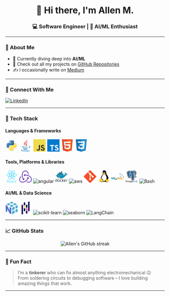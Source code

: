 <h1 align="center">👋 Hi there, I'm Allen M.</h1>
<h3 align="center">💻 Software Engineer | 🤖 AI/ML Enthusiast</h3>

---

### 🚀 About Me

- 🌱 Currently diving deep into **AI/ML**
- 📂 Check out all my projects on [GitHub Repositories](https://github.com/techllen?tab=repositories)
- ✍️ I occasionally write on [Medium](https://medium.com/@allenmwita21)

---

### 🤝 Connect With Me

<p align="left">
  <a href="https://linkedin.com/in/techllen" target="_blank">
    <img alt="LinkedIn" src="https://img.shields.io/badge/-LinkedIn-blue?style=flat-square&logo=linkedin" />
  </a>
</p>

---

### 🧰 Tech Stack

#### Languages & Frameworks
<p align="left">
  <img src="https://raw.githubusercontent.com/devicons/devicon/master/icons/python/python-original.svg" alt="python" width="40" title="python"/>
  <img src="https://raw.githubusercontent.com/devicons/devicon/master/icons/java/java-original.svg" alt="java" width="40" title="java"/>
  <img src="https://raw.githubusercontent.com/devicons/devicon/master/icons/javascript/javascript-original.svg" alt="js" width="40" title="javascript"/>
  <img src="https://raw.githubusercontent.com/devicons/devicon/master/icons/typescript/typescript-original.svg" alt="ts" width="40" title="typescript"/>
  <img src="https://raw.githubusercontent.com/devicons/devicon/master/icons/html5/html5-original.svg" alt="html" width="40" title="html"/>
  <img src="https://raw.githubusercontent.com/devicons/devicon/master/icons/css3/css3-original.svg" alt="css" width="40" title="css"/>
</p>

#### Tools, Platforms & Libraries
<p align="left">
  <img src="https://raw.githubusercontent.com/devicons/devicon/master/icons/react/react-original-wordmark.svg" alt="react" width="40" title="react"/>
  <img src="https://raw.githubusercontent.com/devicons/devicon/master/icons/redux/redux-original.svg" alt="redux" width="40" title="redux"/>
  <img src="https://angular.io/assets/images/logos/angular/angular.svg" alt="angular" width="40" title="angular"/>
  <img src="https://raw.githubusercontent.com/devicons/devicon/master/icons/docker/docker-original-wordmark.svg" alt="docker" width="40" title="docker"/>
  <img src="https://upload.wikimedia.org/wikipedia/commons/9/93/Amazon_Web_Services_Logo.svg" alt="aws" width="40" title="aws"/>
  <img src="https://raw.githubusercontent.com/devicons/devicon/master/icons/git/git-original.svg" alt="git" width="40" title="git"/>
  <img src="https://raw.githubusercontent.com/devicons/devicon/master/icons/linux/linux-original.svg" alt="linux" width="40" title="linux"/>
  <img src="https://raw.githubusercontent.com/devicons/devicon/master/icons/mysql/mysql-original-wordmark.svg" alt="mysql" width="40" title="mysql"/>
  <img src="https://raw.githubusercontent.com/devicons/devicon/master/icons/postgresql/postgresql-original-wordmark.svg" alt="postgresql" width="40" title="postgresql"/>
  <img src="https://www.svgrepo.com/show/100723/command-line.svg" alt="Bash" width="40" height="40" title="Bash"/>

</p>

#### AI/ML & Data Science
<p align="left">
<!--   <img src="https://www.vectorlogo.zone/logos/tensorflow/tensorflow-icon.svg" alt="tensorflow" width="40"/>
  <img src="https://www.vectorlogo.zone/logos/pytorch/pytorch-icon.svg" alt="pytorch" width="40"/> -->
  <img src="https://raw.githubusercontent.com/devicons/devicon/master/icons/numpy/numpy-original.svg" alt="NumPy" width="40" height="40" title="NumPy"/>
  <img src="https://raw.githubusercontent.com/devicons/devicon/master/icons/pandas/pandas-original.svg" alt="pandas" width="40" title="pandas"/>
  <img src="https://upload.wikimedia.org/wikipedia/commons/0/05/Scikit_learn_logo_small.svg" alt="scikit-learn" width="40" title="scikit-learn"/>
  <img src="https://seaborn.pydata.org/_images/logo-mark-lightbg.svg" alt="seaborn" width="40" title="seaborn"/>
  <img src="https://avatars.githubusercontent.com/u/110176424?s=200&v=4" alt="LangChain" width="40" height="40" title="LangChain"/>

</p>

---

### 📈 GitHub Stats

<!--<p align="center">
  <img src="https://github-readme-stats.vercel.app/api?username=techllen&show_icons=true&theme=radical" alt="Allen's GitHub stats" />
</p>-->

<p align="center">
  <img src="https://github-readme-streak-stats.herokuapp.com/?user=techllen&theme=radical" alt="Allen's GitHub streak" />
</p>

---

### 🧠 Fun Fact

> I’m a **tinkerer** who can fix almost anything electromechanical 😉  
> From soldering circuits to debugging software – I love building amazing things that work.

---
